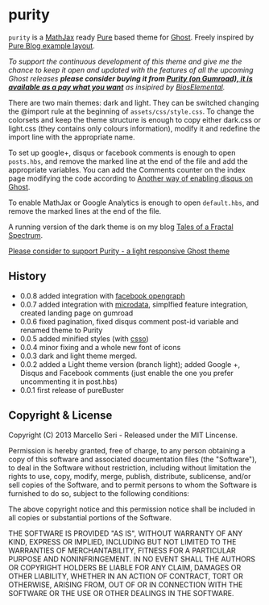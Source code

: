 # purity

`purity` is a  [MathJax](http://www.mathjax.org) ready [Pure](http://purecss.io) based theme for [Ghost](http://github.com/tryghost/ghost/).
Freely inspired by [Pure Blog example layout](http://purecss.io/layouts/).

_To support the continuous development of this theme and give me the chance to keep it open and updated with the features of all the upcoming Ghost releases **please consider buying it from [Purity (on Gumroad), it is available as a _pay what you want_](https://gum.co/purity)** as insipired by [BiosElemental](http://bioselemental.com/ghost-community-plans/)._

There are two main themes: dark and light. They can be switched changing the @import rule at the beginning of `assets/css/style.css`.
To change the colorsets and keep the theme structure is enough to copy either dark.css or light.css (they contains only colours information), modify it and redefine the import line with the appropriate name.

To set up google+, disqus or facebook comments is enough to open `posts.hbs`, and remove the marked line at the end of the file and add the appropriate variables. You can add the Comments counter on the index page modifying the code according to [Another way of enabling disqus on Ghost](http://blog.reggiesuplido.com/another-way-of-enabling-disqus-on-ghost/).

To enable MathJax or Google Analytics is enough to open `default.hbs`, and remove the marked lines at the end of the file.

A running version of the dark theme is on my blog [Tales of a Fractal Spectrum](http://ghost.mseri.me).

<a href="https://gum.co/purity">Please consider to support Purity - a light responsive Ghost theme</a> <script type="text/javascript" src="https://gumroad.com/js/gumroad.js"></script>

## History

- 0.0.8 added integration with [facebook
  opengraph](https://developers.facebook.com/docs/opengraph/)
- 0.0.7 added integration with [microdata](https://support.google.com/webmasters/answer/176035?hl=en), simplfied feature integration, created landing page on gumroad
- 0.0.6 fixed pagination, fixed disqus comment post-id variable and renamed theme to Purity
- 0.0.5 added minified styles (with [csso](http://css.github.io/csso/)) 
- 0.0.4 minor fixing and a whole new font of icons
- 0.0.3 dark and light theme merged. 
- 0.0.2 added a Light theme version (branch light); added Google +, Disqus and Facebook comments (just enable the one you prefer uncommenting it in post.hbs)
- 0.0.1 first release of pureBuster

## Copyright & License

Copyright (C) 2013 Marcello Seri - Released under the MIT Lincense.

Permission is hereby granted, free of charge, to any person obtaining a copy of this software and associated documentation files (the "Software"), to deal in the Software without restriction, including without limitation the rights to use, copy, modify, merge, publish, distribute, sublicense, and/or sell copies of the Software, and to permit persons to whom the Software is furnished to do so, subject to the following conditions:

The above copyright notice and this permission notice shall be included in all copies or substantial portions of the Software.

THE SOFTWARE IS PROVIDED "AS IS", WITHOUT WARRANTY OF ANY KIND, EXPRESS OR IMPLIED, INCLUDING BUT NOT LIMITED TO THE WARRANTIES OF MERCHANTABILITY, FITNESS FOR A PARTICULAR PURPOSE AND
NONINFRINGEMENT. IN NO EVENT SHALL THE AUTHORS OR COPYRIGHT HOLDERS BE LIABLE FOR ANY CLAIM, DAMAGES OR OTHER LIABILITY, WHETHER IN AN ACTION OF CONTRACT, TORT OR OTHERWISE, ARISING FROM, OUT OF OR IN CONNECTION WITH THE SOFTWARE OR THE USE OR OTHER DEALINGS IN THE SOFTWARE.
